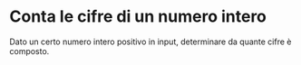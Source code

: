 # Conta le cifre di un numero intero

Dato un certo numero intero positivo in input, determinare da quante cifre è composto.

